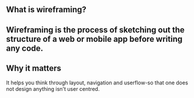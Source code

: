 ## What is wireframing?
Wireframing is the process of sketching out the structure of a web or mobile app before writing any code.
--
## Why it matters
It helps you think through layout, navigation and userflow-so that one does not design anything isn't user centred.

